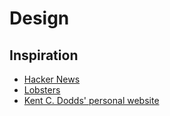 # Design

## Inspiration

- [Hacker News][hackernews]
- [Lobsters][lobsters]
- [Kent C. Dodds' personal website][kentcdodds]


[hackernews]: https://news.ycombinator.com/
[lobsters]: https://lobste.rs/
[kentcdodds]: https://kentcdodds.com/
